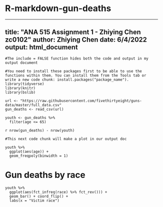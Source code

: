 # R-markdown-gun-deaths

---
title: "ANA 515 Assignment 1 - Zhiying Chen zc0102"
author: Zhiying Chen
date: 6/4/2022
output: html_document
---


```{r setup, include = FALSE}
#The include = FALSE function hides both the code and output in my output document

#You need to install these packages first to be able to use the functions within them. You can install them from the Tools tab or write a new code chunk: install.packages("package_name"). 
library(tidyverse)
library(knitr)
library(bslib)
```

```{r, include=FALSE}
url <- "https://raw.githubusercontent.com/fivethirtyeight/guns-data/master/full_data.csv"
gun_deaths <- read_csv(url)
```


```{r, include=FALSE}
youth <- gun_deaths %>% 
  filter(age <= 65)
```

`r nrow(gun_deaths) - nrow(youth)`

``` {r, echo = FALSE}
#This next code chunk will make a plot in our output doc
```

```{r youth-dist, echo = FALSE} 
youth %>% 
  ggplot(aes(age)) + 
  geom_freqpoly(binwidth = 1) 
```

# Gun deaths by race 
```{r race-dist, echo = FALSE} 
youth %>% 
  ggplot(aes(fct_infreq(race) %>% fct_rev())) + 
  geom_bar() + coord_flip() + 
  labs(x = "Victim race") 
```

```{r, echo = FALSE}

